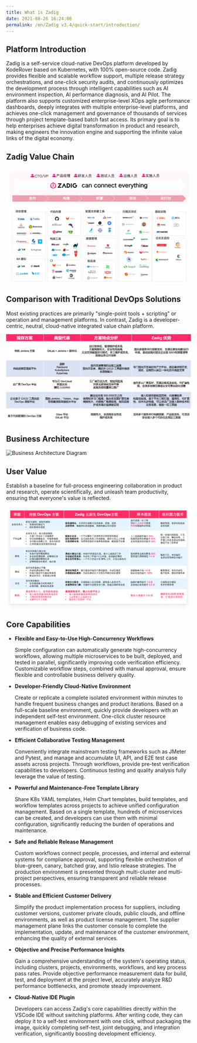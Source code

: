 ```yaml
---
title: What is Zadig
date: 2021-08-26 16:24:00
permalink: /en/Zadig v3.4/quick-start/introduction/
---
```


## Platform Introduction

Zadig is a self-service cloud-native DevOps platform developed by KodeRover based on Kubernetes, with 100% open-source code. Zadig provides flexible and scalable workflow support, multiple release strategy orchestrations, and one-click security audits, and continuously optimizes the development process through intelligent capabilities such as AI environment inspection, AI performance diagnosis, and AI Pilot. The platform also supports customized enterprise-level XOps agile performance dashboards, deeply integrates with multiple enterprise-level platforms, and achieves one-click management and governance of thousands of services through project template-based batch fast access. Its primary goal is to help enterprises achieve digital transformation in product and research, making engineers the innovation engine and supporting the infinite value links of the digital economy.

## Zadig Value Chain

![Zadig Value Chain Diagram](../../_images/zadig_connect_everything.png)

## Comparison with Traditional DevOps Solutions

Most existing practices are primarily "single-point tools + scripting" or operation and management platforms. In contrast, Zadig is a developer-centric, neutral, cloud-native integrated value chain platform.

![Product User Manual](../../_images/zadig_vs_others.png)

## Business Architecture

![Business Architecture Diagram](../../_images/Zadig-Business-Architecture-zh-v200.jpg)

## User Value

Establish a baseline for full-process engineering collaboration in product and research, operate scientifically, and unleash team productivity, ensuring that everyone's value is reflected.

![User Value Diagram](../../_images/zadig_value_23.png)

## Core Capabilities

- **Flexible and Easy-to-Use High-Concurrency Workflows**

  Simple configuration can automatically generate high-concurrency workflows, allowing multiple microservices to be built, deployed, and tested in parallel, significantly improving code verification efficiency. Customizable workflow steps, combined with manual approval, ensure flexible and controllable business delivery quality.

- **Developer-Friendly Cloud-Native Environment**

  Create or replicate a complete isolated environment within minutes to handle frequent business changes and product iterations. Based on a full-scale baseline environment, quickly provide developers with an independent self-test environment. One-click cluster resource management enables easy debugging of existing services and verification of business code.

- **Efficient Collaborative Testing Management**

  Conveniently integrate mainstream testing frameworks such as JMeter and Pytest, and manage and accumulate UI, API, and E2E test case assets across projects. Through workflows, provide pre-test verification capabilities to developers. Continuous testing and quality analysis fully leverage the value of testing.

- **Powerful and Maintenance-Free Template Library**

  Share K8s YAML templates, Helm Chart templates, build templates, and workflow templates across projects to achieve unified configuration management. Based on a single template, hundreds of microservices can be created, and developers can use them with minimal configuration, significantly reducing the burden of operations and maintenance.

- **Safe and Reliable Release Management**

  Custom workflows connect people, processes, and internal and external systems for compliance approval, supporting flexible orchestration of blue-green, canary, batched gray, and Istio release strategies. The production environment is presented through multi-cluster and multi-project perspectives, ensuring transparent and reliable release processes.

- **Stable and Efficient Customer Delivery**

  Simplify the product implementation process for suppliers, including customer versions, customer private clouds, public clouds, and offline environments, as well as product license management. The supplier management plane links the customer console to complete the implementation, update, and maintenance of the customer environment, enhancing the quality of external services.

- **Objective and Precise Performance Insights**

  Gain a comprehensive understanding of the system's operating status, including clusters, projects, environments, workflows, and key process pass rates. Provide objective performance measurement data for build, test, and deployment at the project level, accurately analyze R&D performance bottlenecks, and promote steady improvement.

- **Cloud-Native IDE Plugin**

  Developers can access Zadig's core capabilities directly within the VSCode IDE without switching platforms. After writing code, they can deploy it to a self-test environment with one click, without packaging the image, quickly completing self-test, joint debugging, and integration verification, significantly boosting development efficiency.